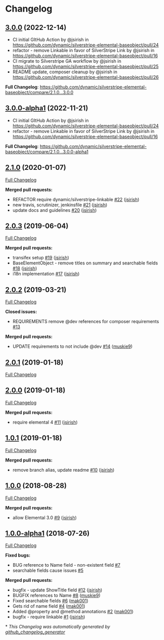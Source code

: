 # Changelog

## [3.0.0](https://github.com/dynamic/silverstripe-elemental-baseobject/tree/3.0.0) (2022-12-14)

* CI initial GItHub Action by @jsirish in https://github.com/dynamic/silverstripe-elemental-baseobject/pull/24
* refactor - remove Linkable in favor of SilverStripe Link by @jsirish in https://github.com/dynamic/silverstripe-elemental-baseobject/pull/16
* CI migrate to Silverstripe GA workflow by @jsirish in https://github.com/dynamic/silverstripe-elemental-baseobject/pull/25
* README update, composer cleanup by @jsirish in https://github.com/dynamic/silverstripe-elemental-baseobject/pull/26

**Full Changelog**: https://github.com/dynamic/silverstripe-elemental-baseobject/compare/2.1.0...3.0.0

## [3.0.0-alpha1](https://github.com/dynamic/silverstripe-elemental-baseobject/tree/3.0.0-alpha1) (2022-11-21)
* CI initial GItHub Action by @jsirish in https://github.com/dynamic/silverstripe-elemental-baseobject/pull/24
* refactor - remove Linkable in favor of SilverStripe Link by @jsirish in https://github.com/dynamic/silverstripe-elemental-baseobject/pull/16


**Full Changelog**: https://github.com/dynamic/silverstripe-elemental-baseobject/compare/2.1.0...3.0.0-alpha1

## [2.1.0](https://github.com/dynamic/silverstripe-elemental-baseobject/tree/2.1.0) (2020-01-07)

[Full Changelog](https://github.com/dynamic/silverstripe-elemental-baseobject/compare/2.0.3...2.1.0)

**Merged pull requests:**

- REFACTOR require dynamic/silverstripe-linkable [\#22](https://github.com/dynamic/silverstripe-elemental-baseobject/pull/22) ([jsirish](https://github.com/jsirish))
- new travis, scrutinizer, jenkinsfile [\#21](https://github.com/dynamic/silverstripe-elemental-baseobject/pull/21) ([jsirish](https://github.com/jsirish))
- update docs and guidelines [\#20](https://github.com/dynamic/silverstripe-elemental-baseobject/pull/20) ([jsirish](https://github.com/jsirish))

## [2.0.3](https://github.com/dynamic/silverstripe-elemental-baseobject/tree/2.0.3) (2019-06-04)

[Full Changelog](https://github.com/dynamic/silverstripe-elemental-baseobject/compare/2.0.2...2.0.3)

**Merged pull requests:**

- transifex setup [\#19](https://github.com/dynamic/silverstripe-elemental-baseobject/pull/19) ([jsirish](https://github.com/jsirish))
- BaseElementObject - remove titles on summary and searchable fields [\#18](https://github.com/dynamic/silverstripe-elemental-baseobject/pull/18) ([jsirish](https://github.com/jsirish))
- i18n implementation [\#17](https://github.com/dynamic/silverstripe-elemental-baseobject/pull/17) ([jsirish](https://github.com/jsirish))

## [2.0.2](https://github.com/dynamic/silverstripe-elemental-baseobject/tree/2.0.2) (2019-03-21)

[Full Changelog](https://github.com/dynamic/silverstripe-elemental-baseobject/compare/2.0.1...2.0.2)

**Closed issues:**

- REQUIREMENTS remove @dev references for composer requirements [\#13](https://github.com/dynamic/silverstripe-elemental-baseobject/issues/13)

**Merged pull requests:**

- UPDATE requirements to not include @dev [\#14](https://github.com/dynamic/silverstripe-elemental-baseobject/pull/14) ([muskie9](https://github.com/muskie9))

## [2.0.1](https://github.com/dynamic/silverstripe-elemental-baseobject/tree/2.0.1) (2019-01-18)

[Full Changelog](https://github.com/dynamic/silverstripe-elemental-baseobject/compare/2.0.0...2.0.1)

## [2.0.0](https://github.com/dynamic/silverstripe-elemental-baseobject/tree/2.0.0) (2019-01-18)

[Full Changelog](https://github.com/dynamic/silverstripe-elemental-baseobject/compare/1.0.1...2.0.0)

**Merged pull requests:**

- require elemental 4 [\#11](https://github.com/dynamic/silverstripe-elemental-baseobject/pull/11) ([jsirish](https://github.com/jsirish))

## [1.0.1](https://github.com/dynamic/silverstripe-elemental-baseobject/tree/1.0.1) (2019-01-18)

[Full Changelog](https://github.com/dynamic/silverstripe-elemental-baseobject/compare/1.0.0...1.0.1)

**Merged pull requests:**

- remove branch alias, update readme [\#10](https://github.com/dynamic/silverstripe-elemental-baseobject/pull/10) ([jsirish](https://github.com/jsirish))

## [1.0.0](https://github.com/dynamic/silverstripe-elemental-baseobject/tree/1.0.0) (2018-08-28)

[Full Changelog](https://github.com/dynamic/silverstripe-elemental-baseobject/compare/1.0.0-alpha1...1.0.0)

**Merged pull requests:**

- allow Elemental 3.0 [\#9](https://github.com/dynamic/silverstripe-elemental-baseobject/pull/9) ([jsirish](https://github.com/jsirish))

## [1.0.0-alpha1](https://github.com/dynamic/silverstripe-elemental-baseobject/tree/1.0.0-alpha1) (2018-07-26)

[Full Changelog](https://github.com/dynamic/silverstripe-elemental-baseobject/compare/b8149eeec6d9230786aae9c35522bcbec8cfe407...1.0.0-alpha1)

**Fixed bugs:**

- BUG reference to Name field - non-existent field [\#7](https://github.com/dynamic/silverstripe-elemental-baseobject/issues/7)
- searchable fields cause issues [\#5](https://github.com/dynamic/silverstripe-elemental-baseobject/issues/5)

**Merged pull requests:**

- bugfix - update ShowTitle field [\#12](https://github.com/dynamic/silverstripe-elemental-baseobject/pull/12) ([jsirish](https://github.com/jsirish))
- BUGFIX references to Name [\#8](https://github.com/dynamic/silverstripe-elemental-baseobject/pull/8) ([muskie9](https://github.com/muskie9))
- Fixed searchable fields [\#6](https://github.com/dynamic/silverstripe-elemental-baseobject/pull/6) ([mak001](https://github.com/mak001))
- Gets rid of name field [\#4](https://github.com/dynamic/silverstripe-elemental-baseobject/pull/4) ([mak001](https://github.com/mak001))
- Added @property and @method annotations [\#2](https://github.com/dynamic/silverstripe-elemental-baseobject/pull/2) ([mak001](https://github.com/mak001))
- bugfix - require linkable [\#1](https://github.com/dynamic/silverstripe-elemental-baseobject/pull/1) ([jsirish](https://github.com/jsirish))



\* *This Changelog was automatically generated by [github_changelog_generator](https://github.com/github-changelog-generator/github-changelog-generator)*
